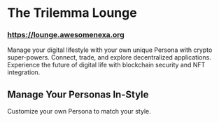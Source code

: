 # The Trilemma Lounge

### https://lounge.awesomenexa.org

Manage your digital lifestyle with your own unique Persona with crypto super-powers.
Connect, trade, and explore decentralized applications.
Experience the future of digital life with blockchain security and NFT integration.

## Manage Your Personas In-Style

Customize your own Persona to match your style.
